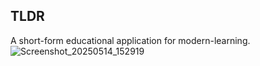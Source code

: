 ## TLDR 
A short-form educational application for modern-learning. 
![Screenshot_20250514_152919](https://github.com/user-attachments/assets/bfcfb14a-20e2-414e-abd6-ea66eaebabc1)
